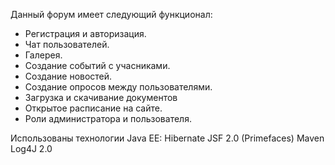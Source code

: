 Данный форум имеет следующий функционал:
<ul>
<li>Регистрация и авторизация.</li>
<li>Чат пользователей.</li>
<li>Галерея.</li>
<li>Создание событий с учасниками. </li>
<li>Создание новостей.</li>
<li>Создание опросов между пользователями.</li>
<li>Загрузка и скачивание документов</li>
<li>Открытое расписание на сайте.</li>
<li>Роли администратора и пользователя.</li>
</ul>

Использованы технологии Java EE: Hibernate JSF 2.0 (Primefaces) Maven Log4J 2.0
